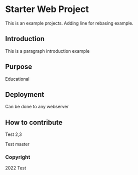 # Starter Web Project

This is an example projects. Adding line for rebasing example.

## Introduction

This is a paragraph introduction example

## Purpose

Educational

## Deployment

Can be done to any webserver

## How to contribute

Test 2,3

Test master

### Copyright
2022 Test